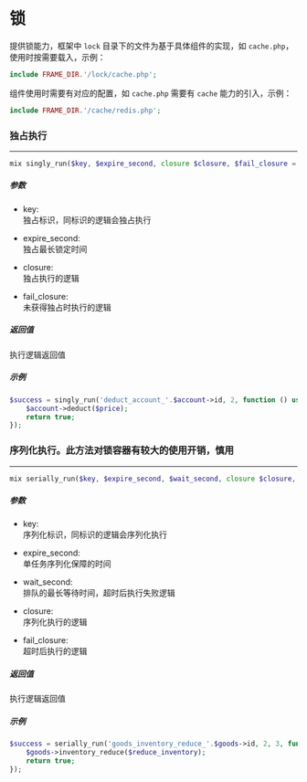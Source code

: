 # 锁

提供锁能力，框架中 `lock` 目录下的文件为基于具体组件的实现，如 `cache.php`，使用时按需要载入，示例：
```php
include FRAME_DIR.'/lock/cache.php';
```
组件使用时需要有对应的配置，如 `cache.php` 需要有 `cache` 能力的引入，示例：
```php
include FRAME_DIR.'/cache/redis.php';
```

### 独占执行
----
```php
mix singly_run($key, $expire_second, closure $closure, $fail_closure = null)
```
##### 参数
- key:  
    独占标识，同标识的逻辑会独占执行

- expire_second:  
    独占最长锁定时间

- closure:  
    独占执行的逻辑

- fail_closure:  
    未获得独占时执行的逻辑

##### 返回值
执行逻辑返回值

##### 示例
```php
$success = singly_run('deduct_account_'.$account->id, 2, function () use ($account, $price) {
    $account->deduct($price);
    return true;
});
```











### 序列化执行。此方法对锁容器有较大的使用开销，慎用
----
```php
mix serially_run($key, $expire_second, $wait_second, closure $closure, $fail_closure = null)
```
##### 参数
- key:  
    序列化标识，同标识的逻辑会序列化执行

- expire_second:  
    单任务序列化保障的时间

- wait_second:  
    排队的最长等待时间，超时后执行失败逻辑

- closure:  
    序列化执行的逻辑

- fail_closure:  
    超时后执行的逻辑

##### 返回值
执行逻辑返回值

##### 示例
```php
$success = serially_run('goods_inventory_reduce_'.$goods->id, 2, 3, function () use ($goods, $reduce_inventory) {
    $goods->inventory_reduce($reduce_inventory);
    return true;
});
```
